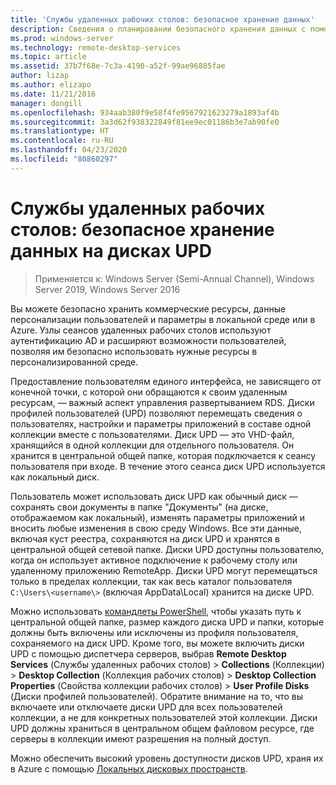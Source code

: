 ```yaml
---
title: 'Службы удаленных рабочих столов: безопасное хранение данных'
description: Сведения о планировании безопасного хранения данных с помощью дисков профилей пользователей (UPD) в RDS.
ms.prod: windows-server
ms.technology: remote-desktop-services
ms.topic: article
ms.assetid: 37b7f68e-7c3a-4190-a52f-99ae96885fae
author: lizap
ms.author: elizapo
ms.date: 11/21/2016
manager: dongill
ms.openlocfilehash: 934aab380f9e58f4fe9567921623279a1893af4b
ms.sourcegitcommit: 3a3d62f938322849f81ee9ec01186b3e7ab90fe0
ms.translationtype: HT
ms.contentlocale: ru-RU
ms.lasthandoff: 04/23/2020
ms.locfileid: "80860297"
---
```

# <a name="remote-desktop-services---secure-data-storage-with-upds"></a>Службы удаленных рабочих столов: безопасное хранение данных на дисках UPD

>Применяется к: Windows Server (Semi-Annual Channel), Windows Server 2019, Windows Server 2016

Вы можете безопасно хранить коммерческие ресурсы, данные персонализации пользователей и параметры в локальной среде или в Azure. Узлы сеансов удаленных рабочих столов используют аутентификацию AD и расширяют возможности пользователей, позволяя им безопасно использовать нужные ресурсы в персонализированной среде. 

Предоставление пользователям единого интерфейса, не зависящего от конечной точки, с которой они обращаются к своим удаленным ресурсам, — важный аспект управления развертыванием RDS. Диски профилей пользователей (UPD) позволяют перемещать сведения о пользователях, настройки и параметры приложений в составе одной коллекции вместе с пользователями. Диск UPD — это VHD-файл, хранящийся в одной коллекции для отдельного пользователя. Он хранится в центральной общей папке, которая подключается к сеансу пользователя при входе. В течение этого сеанса диск UPD используется как локальный диск. 

Пользователь может использовать диск UPD как обычный диск — сохранять свои документы в папке "Документы" (на диске, отображаемом как локальный), изменять параметры приложений и вносить любые изменения в свою среду Windows. Все эти данные, включая куст реестра, сохраняются на диск UPD и хранятся в центральной общей сетевой папке. Диски UPD доступны пользователю, когда он использует активное подключение к рабочему столу или удаленному приложению RemoteApp. Диски UPD могут перемещаться только в пределах коллекции, так как весь каталог пользователя `C:\Users\<username\>` (включая AppData\Local) хранится на диске UPD.

Можно использовать [командлеты PowerShell](https://technet.microsoft.com/library/jj215443.aspx), чтобы указать путь к центральной общей папке, размер каждого диска UPD и папки, которые должны быть включены или исключены из профиля пользователя, сохраняемого на диск UPD. Кроме того, вы можете включить диски UPD с помощью диспетчера серверов, выбрав **Remote Desktop Services** (Службы удаленных рабочих столов)  > **Collections** (Коллекции)  > **Desktop Collection** (Коллекция рабочих столов)  > **Desktop Collection Properties** (Свойства коллекции рабочих столов)  > **User Profile Disks** (Диски профилей пользователей). Обратите внимание на то, что вы включаете или отключаете диски UPD для всех пользователей коллекции, а не для конкретных пользователей этой коллекции. Диски UPD должны храниться в центральном общем файловом ресурсе, где серверы в коллекции имеют разрешения на полный доступ. 

Можно обеспечить высокий уровень доступности дисков UPD, храня их в Azure с помощью [Локальных дисковых пространств](rds-storage-spaces-direct-deployment.md). 